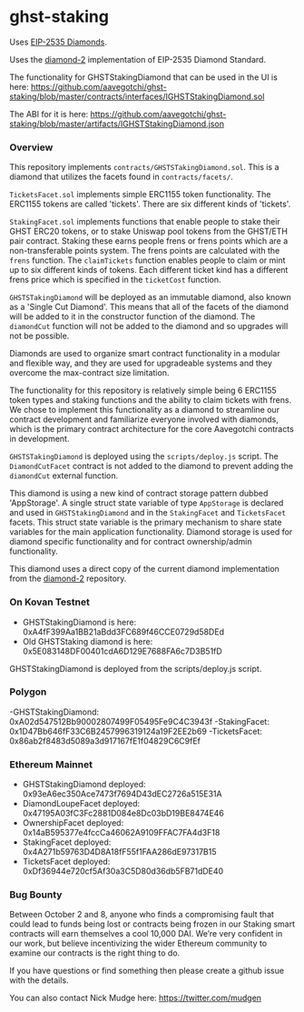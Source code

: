 # ghst-staking
Uses [EIP-2535 Diamonds](https://eips.ethereum.org/EIPS/eip-2535).

Uses the [diamond-2](https://github.com/mudgen/diamond-2) implementation of EIP-2535 Diamond Standard.

The functionality for GHSTStakingDiamond that can be used in the UI is here: https://github.com/aavegotchi/ghst-staking/blob/master/contracts/interfaces/IGHSTStakingDiamond.sol

The ABI for it is here: https://github.com/aavegotchi/ghst-staking/blob/master/artifacts/IGHSTStakingDiamond.json

### Overview

This repository implements `contracts/GHSTSTakingDiamond.sol`. This is a diamond that utilizes the facets found in `contracts/facets/`.

`TicketsFacet.sol` implements simple ERC1155 token functionality. The ERC1155 tokens are called 'tickets'. There are six different kinds of 'tickets'.

 `StakingFacet.sol` implements functions that enable people to stake their GHST ERC20 tokens, or to stake Uniswap pool tokens from the GHST/ETH pair contract. Staking these earns people frens or frens points which are a non-transferable points system. The frens points are calculated with the `frens` function. The `claimTickets` function enables people to claim or mint up to six different kinds of tokens.  Each different ticket kind has a different frens price which is specified in the `ticketCost` function.

 `GHSTSTakingDiamond` will be deployed as an immutable diamond, also known as a 'Single Cut Diamond'.  This means that all of the facets of the diamond will be added to it in the constructor function of the diamond. The `diamondCut` function will not be added to the diamond and so upgrades will not be possible.

 Diamonds are used to organize smart contract functionality in a modular and flexible way, and they are used for upgradeable systems and they overcome the max-contract size limitation. 

 The functionality for this repository is relatively simple being 6 ERC1155 token types and staking functions and the ability to claim tickets with frens. We chose to implement this functionality as a diamond to streamline our contract development and familiarize everyone involved with diamonds, which is the primary contract architecture for the core Aavegotchi contracts in development.

`GHSTSTakingDiamond` is deployed using the `scripts/deploy.js` script. The `DiamondCutFacet` contract is not added to the diamond to prevent adding the `diamondCut` external function.

This diamond is using a new kind of contract storage pattern dubbed 'AppStorage'. A single struct state variable of type `AppStorage` is declared and used in `GHSTStakingDiamond` and in the `StakingFacet` and `TicketsFacet` facets. This struct state variable is the primary mechanism to share state variables for the main application functionality.  Diamond storage is used for diamond specific functionality and for contract ownership/admin functionality.  

This diamond uses a direct copy of the current diamond implementation from the [diamond-2](https://github.com/mudgen/diamond-2) repository.


### On Kovan Testnet

- GHSTStakingDiamond is here: 0xA4fF399Aa1BB21aBdd3FC689f46CCE0729d58DEd
- Old GHSTStaking diamond is here: 0x5E083148DF00401cdA6D129E7688FA6c7D3B51fD

GHSTStakingDiamond is deployed from the scripts/deploy.js script.

### Polygon 

-GHSTStakingDiamond: 0xA02d547512Bb90002807499F05495Fe9C4C3943f
-StakingFacet: 0x1D47Bb646fF33C6B2457996319124a19F2EE2b69
-TicketsFacet: 0x86ab2f8483d5089a3d917167fE1f04829C6C9fEf

### Ethereum Mainnet 

- GHSTStakingDiamond deployed: 0x93eA6ec350Ace7473f7694D43dEC2726a515E31A
- DiamondLoupeFacet deployed: 0x47195A03fC3Fc2881D084e8Dc03bD19BE8474E46
- OwnershipFacet deployed: 0x14aB595377e4fccCa46062A9109FFAC7FA4d3F18
- StakingFacet deployed: 0x4A271b59763D4D8A18fF55f1FAA286dE97317B15
- TicketsFacet deployed: 0xDf36944e720cf5Af30a3C5D80d36db5FB71dDE40

### Bug Bounty

Between October 2 and 8, anyone who finds a compromising fault that could lead to funds being lost or contracts being frozen in our Staking smart contracts will earn themselves a cool 10,000 DAI. We’re very confident in our work, but believe incentivizing the wider Ethereum community to examine our contracts is the right thing to do.

If you have questions or find something then please create a github issue with the details.

You can also contact Nick Mudge here: https://twitter.com/mudgen

